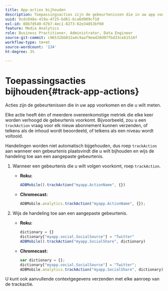 ```yaml
---
title: App-acties bijhouden
description: Toepassingsacties zijn de gebeurtenissen die in uw app voorkomen en die u wilt meten.
uuid: 9cdc048a-419a-4725-bd61-6ca6d909cf10
exl-id: 88b7d540-67b7-4ec1-8273-02e34853bf60
feature: Media Analytics
role: Business Practitioner, Administrator, Data Engineer
source-git-commit: c96532bb032a4c9aaf9eed28d97fbd33ceb1516f
workflow-type: tm+mt
source-wordcount: '134'
ht-degree: 3%

---
```


# Toepassingsacties bijhouden{#track-app-actions}

Acties zijn de gebeurtenissen die in uw app voorkomen en die u wilt meten.

Elke actie heeft één of meerdere overeenkomstige metriek die elke keer worden verhoogd de gebeurtenis voorkomt. Bijvoorbeeld, zou u een `trackAction` vraag voor elk nieuw abonnement kunnen verzenden, of telkens als de inhoud wordt beoordeeld, of telkens als een niveau wordt voltooid.

Handelingen worden niet automatisch bijgehouden, dus roep `trackAction` aan wanneer een gebeurtenis plaatsvindt die u wilt bijhouden en wijs de handeling toe aan een aangepaste gebeurtenis.

1. Wanneer een gebeurtenis die u wilt volgen voorkomt, roep `trackAction`.

   * **Roku:**

      ```js
      ADBMobile().trackAction("myapp.ActionName", {})
      ```

   * **Chromecast:**

      ```js
      ADBMobile.analytics.trackAction("myapp.ActionName", {});
      ```

1. Wijs de handeling toe aan een aangepaste gebeurtenis.

   * **Roku:**

      ```js
      dictionary = {} 
      dictionary["myapp.social.SocialSource"] = "Twitter"  
      ADBMobile().trackAction("myapp.SocialShare", dictionary)
      ```

   * **Chromecast:**

      ```js
      var dictionary = {}; 
      dictionary["myapp.social.SocialSource"] = "Twitter"; 
      ADBMobile.analytics.trackAction("myapp.SocialShare", dictionary);
      ```

U kunt ook aanvullende contextgegevens verzenden met elke aanroep van de trackactie.

